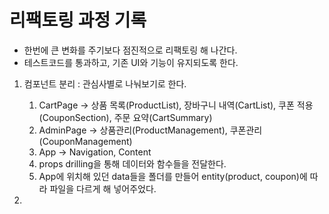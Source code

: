 # 리팩토링 과정 기록

- 한번에 큰 변화를 주기보다 점진적으로 리팩토링 해 나간다.
- 테스트코드를 통과하고, 기존 UI와 기능이 유지되도록 한다.

1. 컴포넌트 분리 : 관심사별로 나눠보기로 한다.

   1. CartPage -> 상품 목록(ProductList), 장바구니 내역(CartList), 쿠폰 적용(CouponSection), 주문 요약(CartSummary)
   2. AdminPage -> 상품관리(ProductManagement), 쿠폰관리(CouponManagement)
   3. App -> Navigation, Content
   4. props drilling을 통해 데이터와 함수들을 전달한다.
   5. App에 위치해 있던 data들을 폴더를 만들어 entity(product, coupon)에 따라 파일을 다르게 해 넣어주었다.

2.
